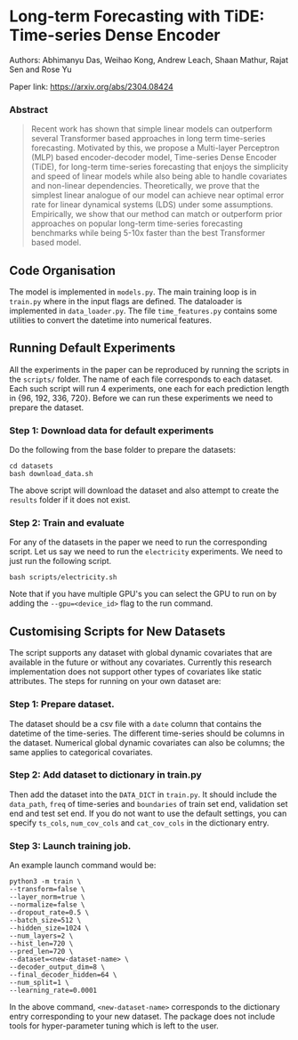 # Long-term Forecasting with TiDE: Time-series Dense Encoder

Authors: Abhimanyu Das, Weihao Kong, Andrew Leach, Shaan Mathur, Rajat Sen and Rose Yu

Paper link: https://arxiv.org/abs/2304.08424

### Abstract

> Recent work has shown that simple linear models can outperform several Transformer based approaches in long term time-series forecasting. Motivated by this, we propose a Multi-layer Perceptron (MLP) based encoder-decoder model, Time-series Dense Encoder (TiDE), for long-term time-series forecasting that enjoys the simplicity and speed of linear models while also being able to handle covariates and non-linear dependencies. Theoretically, we prove that the simplest linear analogue of our model can achieve near optimal error rate for linear dynamical systems (LDS) under some assumptions. Empirically, we show that our method can match or outperform prior approaches on popular long-term time-series forecasting benchmarks while being 5-10x faster than the best Transformer based model.

## Code Organisation

The model is implemented in `models.py`. The main training loop is in `train.py` where in the input flags are defined. The dataloader is implemented in `data_loader.py`. The file `time_features.py` contains some utilities to convert the datetime into numerical features.

## Running Default Experiments

All the experiments in the paper can be reproduced by running the scripts in the `scripts/` folder. The name of each file corresponds to each dataset. Each such script will run 4 experiments, one each for each prediction length in {96, 192, 336, 720}. Before we can run these experiments we need to prepare the dataset.

### Step 1: Download data for default experiments

Do the following from the base folder to prepare the datasets:

```
cd datasets
bash download_data.sh
```

The above script will download the dataset and also attempt to create the `results` folder if it does not exist.

### Step 2: Train and evaluate

For any of the datasets in the paper we need to run the corresponding script. Let us say we need to run the `electricity` experiments. We need to just run the following script.

```
bash scripts/electricity.sh
```

Note that if you have multiple GPU's you can select the GPU to run on by adding the `--gpu=<device_id>` flag to the run command.

## Customising Scripts for New Datasets

The script supports any dataset with global dynamic covariates that are available in the future or without any covariates. Currently this research implementation does not support other types of covariates like static attributes. The steps for running on your own dataset are:

### Step 1: Prepare dataset.

The dataset should be a csv file with a `date` column that contains the datetime of the time-series. The different time-series should be columns in the dataset. Numerical global dynamic covariates can also be columns; the same applies to categorical covariates.

### Step 2: Add dataset to dictionary in train.py

Then add the dataset into the `DATA_DICT` in `train.py`. It should include the `data_path`, `freq` of time-series and `boundaries` of train set end, validation set end and test set end. If you do not want to use the default settings, you can specify `ts_cols`, `num_cov_cols` and `cat_cov_cols` in the dictionary entry.

### Step 3: Launch training job.

An example launch command would be:

```
python3 -m train \
--transform=false \
--layer_norm=true \
--normalize=false \
--dropout_rate=0.5 \
--batch_size=512 \
--hidden_size=1024 \
--num_layers=2 \
--hist_len=720 \
--pred_len=720 \
--dataset=<new-dataset-name> \
--decoder_output_dim=8 \
--final_decoder_hidden=64 \
--num_split=1 \
--learning_rate=0.0001
```

In the above command, `<new-dataset-name>` corresponds to the dictionary entry corresponding to your new dataset. The package does not include tools for hyper-parameter tuning which is left to the user.

